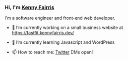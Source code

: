 ### Hi, I'm [Kenny Fairris](http://kennyfairris.dev/)

I'm a software engineer and front-end web developer.

<!--
**kfairris/kfairris** is a ✨ _special_ ✨ repository because its `README.md` (this file) appears on your GitHub profile.

Here are some ideas to get you started:

- 🔭 I’m currently working on ...
- 🌱 I’m currently learning ...
- 👯 I’m looking to collaborate on ...
- 🤔 I’m looking for help with ...
- 💬 Ask me about ...
- 📫 How to reach me: ...
- 😄 Pronouns: ...
- ⚡ Fun fact: ...
-->

- 🔭 I’m currently working on a small business website at https://fastfit.kennyfairris.dev/

- 🌱 I’m currently learning Javascript and WordPress

- 📫 How to reach me: [Twitter](https://twitter.com/kfairris) DMs open! 
